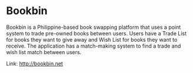 # Bookbin

Bookbin is a Philippine-based book swapping platform that uses a point system to trade pre-owned books between users.
Users have a Trade List for books they want to give away and Wish List for books they want to receive. The application
has a match-making system to find a trade and wish list match between users.

Link: http://bookbin.net
